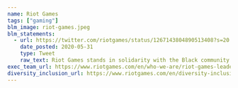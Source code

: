 ```yaml
---
name: Riot Games
tags: ["gaming"]
blm_image: riot-games.jpeg
blm_statements:
  - url: https://twitter.com/riotgames/status/1267143804890513408?s=20
    date_posted: 2020-05-31
    type: Tweet
    raw_text: Riot Games stands in solidarity with the Black community against all acts of injustice, racism, prejudice, and hatred. Silence is not an option. Let our collective voices rise and our actions make "progress" a reality. Now is the time to unite through our skills, talents, and time in the most impactful ways possible. Our communities of color deserve more. Black lives matter.
exec_team_url: https://www.riotgames.com/en/who-we-are/riot-games-leadership
diversity_inclusion_url: https://www.riotgames.com/en/diversity-inclusion-and-culture
---
```

